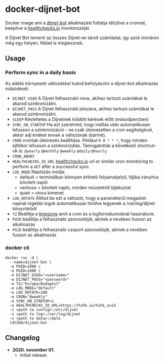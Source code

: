 # docker-dijnet-bot

Docker image ami a [dijnet-bot](https://github.com/juzraai/dijnet-bot) alkalmazást futtatja időzítve a cronnal, beépítve a [healthchecks.io](https://healthchecks.io) monitorozóját.

A Díjnet Bot lementi az összes Díjnet-en tárolt számládat, így azok immáron még egy helyen, Nálad is meglesznek.

## Usage

### Perform sync in a daily basis

Az alábbi környezeti változókkal tudod befolyásolni a dijnet-bot alkalmazás működését:

* `DIJNET_USER` A Dijnet felhasználó neve, akihez tartozó számlákat le akarod szinkronizálni.
* `DIJNET_PASS` A Dijnet felhasználó jelszava, akihez tartozó számlákat le akarod szinkronizálni.
* `SLEEP` Késleltetés a Díjnetnek küldött kérések előtt (másodpercben)
* `SYNC_ON_STARTUP` Ha azt szeretnéd, hogy indítás után automatikusan lefusson a szinkronizáció - ne csak ütemezetten a cron segítségével, akkor adj értéket ennek a változónak (bármit).
* `CRON` crontab ütemezés beállítása. Például `0 0 * * *`, hogy minden éjfélkor lefusson a szinkronizálás. Támogatottak a következő shortcut-ok is: `@yearly` `@monthly` `@weekly` `@daily` `@hourly`
* `CRON_ABORT`
* `HEALTHCHECKS_IO_URL` [healthchecks.io](https://healthchecks.io) url or similar cron monitoring to perform a `GET` after a successful sync
* `LOG_MODE` Naplózás módja:
  * default = terminálban könnyen érthető folyamatjelző, fájlba irányítva bővített napló
  * verbose = bővített napló, minden műveletről tájékoztat
  * quiet = nincs kimenet
* `LOG_ROTATE` Állítsd be ezt a változót, hogy a paraméterül megadott napnál régebbi logok automatikusan törölve legyenek a /var/log/dijnet könyvtárból
* `TZ` Beállítja a [timezone](https://en.wikipedia.org/wiki/List_of_tz_database_time_zones) amit a cron és a logformátumoknál használunk.
* `PUID` beállítja a felhasználó azonosítóját, akinek a nevében fusson az alkalmazás
* `PGID` beállítja a felhasználó csoport azonosítóját, akinek a nevében fusson az alkalmazás


### docker cli

```
docker run -d \
  --name=dijnet-bot \
  -e PUID=1000 \
  -e PGID=1000 \
  -e DIJNET_USER="<username>"
  -e DIJNET_PASS="<password>"
  -e TZ="Europe/Budapest"
  -e LOG_MODE="default"
  -e LOG_ROTATE=180
  -e CRON="@weekly"
  -e SYNC_ON_STARTUP=1
  -e HEALTHCHECKS_IO_URL=https://hchk.io/hchk_uuid
  -v <path to config>:/etc/dijnet
  -v <path to log>:/var/log/dijnet
  -v <path to data>:/data
  l4t3b0/dijnet-bot
```

## Changelog

+ **2020. november 01.**
  * Initial release

<br />
<br />
